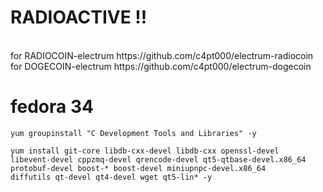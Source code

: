 # RADIOACTIVE !!



<br>
for RADIOCOIN-electrum https://github.com/c4pt000/electrum-radiocoin
<br>
for DOGECOIN-electrum https://github.com/c4pt000/electrum-dogecoin
<br>



# fedora 34

```
yum groupinstall "C Development Tools and Libraries" -y

yum install git-core libdb-cxx-devel libdb-cxx openssl-devel 
libevent-devel cppzmq-devel qrencode-devel qt5-qtbase-devel.x86_64 
protobuf-devel boost-* boost-devel miniupnpc-devel.x86_64 
diffutils qt-devel qt4-devel wget qt5-lin* -y
```


